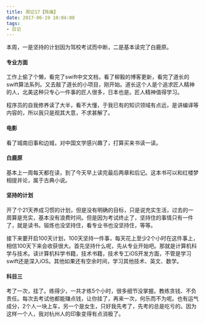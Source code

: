 ```yaml
---
title: 周记17【阵痛】
date: 2017-06-19 10:04:08
tags:
- 日记
---
```


本周，一是坚持的计划因为驾校考试而中断，二是基本读完了白鹿原。

#### 专业方面

工作上偷了个懒，看完了swift中文文档，看了柳毅的博客更新，看完了道长的swift算法系列。又去敲了道长的小项目，刚开始。道长这个人是个追求匠人精神的人，北美这种只专心一件事的匠人很多，日本也是。匠人精神值得学习。

程序员的自我修养读了大半，看不大懂，于我已有的知识领域有点远，是讲编译等内容的，所以我只是观其大意，不求甚解了。

#### 电影

看了城南旧事和边城，对中国文学感兴趣了，打算买来书读一读。

#### 白鹿原

基本上一周每天都在读，到了今天早上读完最后两章和后记。这本书可以和红楼梦相提并论，属于古典小说。

#### 坚持的计划

开了个21天养成习惯的计划，但是没有明确的目标，只是说充实生活，过去的一周算是充实，基本没有浪费时间。但是因为考试终止了，坚持住的事情只有一件了，就是读书。锻炼也没坚持住，看专业书也没坚持住，等等。

接下来要开启100天计划，100天坚持一件事，每天花上至少2个小时在这件事上，相信100天下来会收获很大。首先坚持什么呢，先从专业开始吧。那就是计算机科学与技术。读计算机科学书籍，技术书籍，技术专工iOS开发方面，不管是学习swift还是深入iOS。其他如果还有空余时间，学习其他技术、英文、数学。

#### 科目三

考了一次，挂了。练得少，一共才练5个小时，很多细节没掌握。教练贪钱、不负责任。每次去考试他都能赚点钱，让你挂了，再来一次，何乐而不为呢。也有运气成分，2个人一块上车，另一个是女生，只好我先考了，先考的总是吃亏的。因为这样一个人，我对杭州人的印象变得有点消极了。
